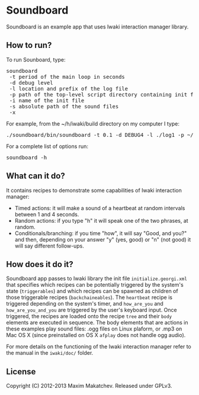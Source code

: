 Soundboard 
=====

Soundboard is an example app that uses Iwaki interaction manager library. 


## How to run?

To run Sounboard, type:

<pre>
soundboard 
 -t period of the main loop in seconds 
 -d debug level 
 -l location and prefix of the log file 
 -p path of the top-level script directory containing init file 
 -i name of the init file 
 -s absolute path of the sound files
 -x
</pre>

For example, from the ~/h/iwaki/build directory on my computer I type:
<pre>
./soundboard/bin/soundboard -t 0.1 -d DEBUG4 -l ./log1 -p ~/h/iwaki/soundboard/scripts -i initialize_im.georgi.xml -s ~/h/iwaki/soundboard/sounds -x
</pre>

For a complete list of options run:
<pre>
soundboard -h
</pre>

## What can it do?

It contains recipes to demonstrate some capabilities of Iwaki interaction manager:

  - Timed actions: it will make a sound of a heartbeat at random intervals between 1 and 4 seconds.
  - Random actions: if you type "h" it will speak one of the two phrases, at random.
  - Conditionals/branching: if you time "how", it will say "Good, and you?" and then, depending on your answer "y" (yes, good) or "n" (not good) it will say different follow-ups.

## How does it do it?

Soundboard app passes to Iwaki library the init file `initialize.georgi.xml` that specifies which recipes can be potentially triggered by the system's state (`triggerables`) and which recipes can be spawned as children of those triggerable recipes (`backchaineables`).  The `heartbeat` recipe is triggered depending on the system's timer, and `how_are_you` and `how_are_you_and_you` are triggered by the user's keyboard input. Once triggered, the recipes are loaded onto the recipe `tree` and their `body` elements are executed in sequence. The body elements that are actions in these examples play sound files: .ogg files on Linux plaform, or .mp3 on Mac OS X (since preinstalled on OS X `afplay` does not handle ogg audio). 

For more details on the functioning of the Iwaki interaction manager refer to the manual in the `iwaki/doc/` folder.

## License

Copyright (C) 2012-2013 Maxim Makatchev. Released under GPLv3.